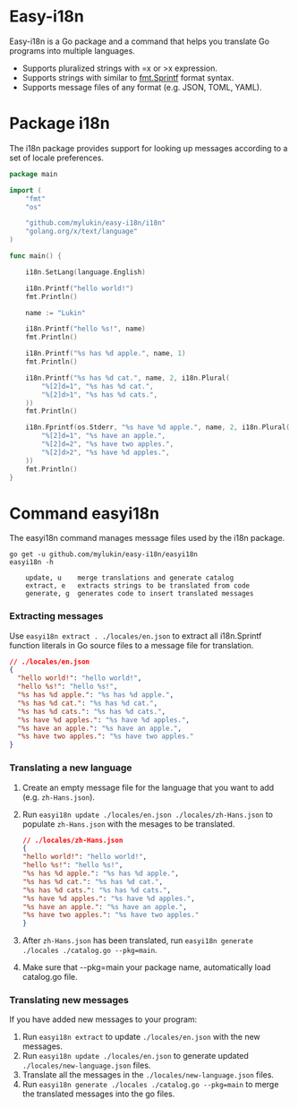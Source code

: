 # Easy-i18n

Easy-i18n is a Go package and a command that helps you translate Go programs into multiple languages.

- Supports pluralized strings with =x or >x expression.
- Supports strings with similar to [fmt.Sprintf](https://golang.org/pkg/fmt/) format syntax.
- Supports message files of any format (e.g. JSON, TOML, YAML).

# Package i18n

The i18n package provides support for looking up messages according to a set of locale preferences.

```go
package main

import (
	"fmt"
	"os"

	"github.com/mylukin/easy-i18n/i18n"
	"golang.org/x/text/language"
)

func main() {

	i18n.SetLang(language.English)

	i18n.Printf("hello world!")
	fmt.Println()

	name := "Lukin"

	i18n.Printf("hello %s!", name)
	fmt.Println()

	i18n.Printf("%s has %d apple.", name, 1)
	fmt.Println()

	i18n.Printf("%s has %d cat.", name, 2, i18n.Plural(
		"%[2]d=1", "%s has %d cat.",
		"%[2]d>1", "%s has %d cats.",
	))
	fmt.Println()

	i18n.Fprintf(os.Stderr, "%s have %d apple.", name, 2, i18n.Plural(
		"%[2]d=1", "%s have an apple.",
		"%[2]d=2", "%s have two apples.",
		"%[2]d>2", "%s have %d apples.",
	))
	fmt.Println()
}
```

# Command easyi18n

The easyi18n command manages message files used by the i18n package.

```
go get -u github.com/mylukin/easy-i18n/easyi18n
easyi18n -h

	update, u    merge translations and generate catalog
	extract, e   extracts strings to be translated from code
	generate, g  generates code to insert translated messages
```

### Extracting messages

Use `easyi18n extract . ./locales/en.json` to extract all i18n.Sprintf function literals in Go source files to a message file for translation.

```json
// ./locales/en.json
{
  "hello world!": "hello world!",
  "hello %s!": "hello %s!",
  "%s has %d apple.": "%s has %d apple.",
  "%s has %d cat.": "%s has %d cat.",
  "%s has %d cats.": "%s has %d cats.",
  "%s have %d apples.": "%s have %d apples.",
  "%s have an apple.": "%s have an apple.",
  "%s have two apples.": "%s have two apples."
}
```

### Translating a new language

1. Create an empty message file for the language that you want to add (e.g. `zh-Hans.json`).
2. Run `easyi18n update ./locales/en.json ./locales/zh-Hans.json` to populate `zh-Hans.json` with the mesages to be translated.

    ```json
    // ./locales/zh-Hans.json
    {
    "hello world!": "hello world!",
    "hello %s!": "hello %s!",
    "%s has %d apple.": "%s has %d apple.",
    "%s has %d cat.": "%s has %d cat.",
    "%s has %d cats.": "%s has %d cats.",
    "%s have %d apples.": "%s have %d apples.",
    "%s have an apple.": "%s have an apple.",
    "%s have two apples.": "%s have two apples."
    }
    ```
3. After `zh-Hans.json` has been translated, run `easyi18n generate ./locales ./catalog.go --pkg=main`.

4. Make sure that --pkg=main your package name, automatically load catalog.go file.

### Translating new messages

If you have added new messages to your program:

1. Run `easyi18n extract` to update `./locales/en.json` with the new messages.
2. Run `easyi18n update ./locales/en.json` to generate updated `./locales/new-language.json` files.
3. Translate all the messages in the `./locales/new-language.json` files.
4. Run `easyi18n generate ./locales ./catalog.go --pkg=main` to merge the translated messages into the go files.

